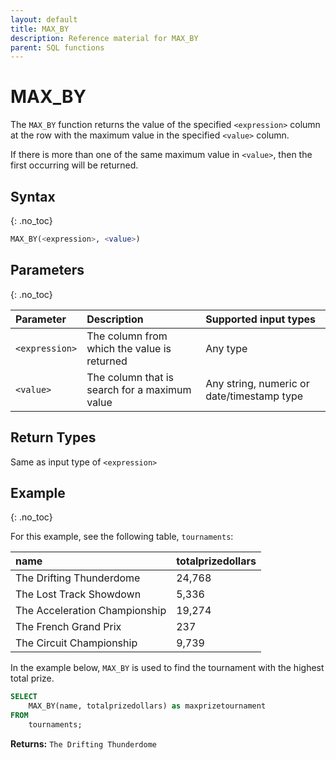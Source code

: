```yaml
---
layout: default
title: MAX_BY
description: Reference material for MAX_BY
parent: SQL functions
---
```



# MAX\_BY

The `MAX_BY` function returns the value of the specified `<expression>` column at the row with the maximum value in the specified `<value>` column.

If there is more than one of the same maximum value in `<value>`, then the first occurring will be returned.

## Syntax
{: .no_toc}

```sql
MAX_BY(<expression>, <value>)
```

## Parameters
{: .no_toc}

| Parameter | Description                         |Supported input types |
| :--------- | :----------------------------------- | :---------------------|
| `<expression>` | The column from which the value is returned | Any type |
| `<value>` | The column that is search for a maximum value | Any string, numeric or date/timestamp type |

## Return Types

Same as input type of `<expression>`

## Example
{: .no_toc}

For this example, see the following table, `tournaments`:

| name                          | totalprizedollars |
| :-----------------------------| :-----------------| 
| The Drifting Thunderdome      | 24,768            |
| The Lost Track Showdown       | 5,336             |
| The Acceleration Championship | 19,274            |
| The French Grand Prix         | 237               |
| The Circuit Championship      | 9,739             |


In the example below, `MAX_BY` is used to find the tournament with the highest total prize.

```sql
SELECT
	MAX_BY(name, totalprizedollars) as maxprizetournament
FROM
	tournaments;
```

**Returns:** `The Drifting Thunderdome`
